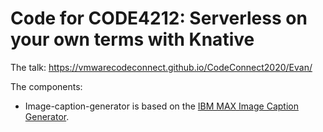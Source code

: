# Code for CODE4212: Serverless on your own terms with Knative

The talk: https://vmwarecodeconnect.github.io/CodeConnect2020/Evan/

The components:

* Image-caption-generator is based on the [IBM MAX Image Caption Generator](https://github.com/IBM/MAX-Image-Caption-Generator).